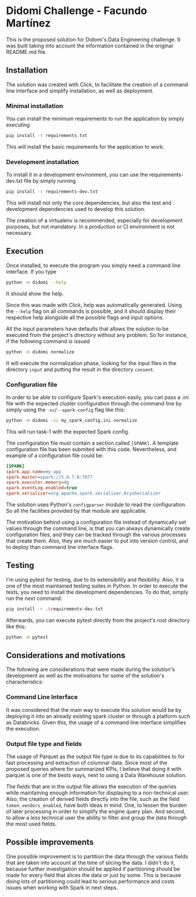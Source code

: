 # Didomi Challenge - Facundo Martínez
This is the proposed solution for Didomi's Data Engineering challenge. It was built taking into account the 
information contained in the original README.md file. 

## Installation
The solution was created with Click, to facilitate the creation of a command line interface and simplify installation, 
as well as deployment.  

### Minimal installation
You can install the minimum requirements to run the application by simply executing 

```bash
pip install -r requirements.txt
```

This will install the basic requirements for the application to work.

### Development installation
To install it in a development environment, you can use the requirements-dev.txt file by simply running

```bash
pip install -r requirements-dev.txt
```

This will install not only the core dependencies, but also the test and development dependencies used to develop this 
solution.

The creation of a virtualenv is recommended, especially for development purposes, but not mandatory. In a production or
CI environment is not necessary.

## Execution
Once installed, to execute the program you simply need a command line interface. If you type

```bash
python -m didomi --help
```

It should show the help. 

Since this was made with Click, help was automatically generated. Using the `--help` flag on all commands is possible, 
and it should display their respective help alongside all the possible flags and input options.

All the input parameters have defaults that allows the solution to be executed from the project's directory without any
problem. So for instance, if the following command is issued

```bash
python -m didomi normalize
```

It will execute the normalization phase, looking for the input files in the directory `input` and putting the result
in the directory `consent`.

### Configuration file
In order to be able to configure Spark's execution easily, you can pass a .ini file with the expected cluster 
configuration through the command line by simply using the `-sc`/`--spark-config` flag like this:

```bash
python -m didomi -sc my_spark_config.ini normalize
```

This will run task-1 with the expected Spark config. 

The configuration file must contain a section called `[SPARK]`. A template configuration file has been submited with 
this code. Nevertheless, and example of a configuration file could be:

```ini
[SPARK]
spark.app.name=my-app
spark.master=spark://5.6.7.8:7077
spark.executor.memory=4g
spark.eventLog.enabled=true
spark.serializer=org.apache.spark.serializer.KryoSerializer
```

The solution uses Python's `configparser` module to read the configuration. So all the facilities provided by that 
module are applicable.

The motivation behind using a configuration file instead of dynamically set values through the command line, is that you 
can always dynamically create configuration files, and they can be tracked through the various processes that create 
them. Also, they are much easier to put into version control, and to deploy than command line interface flags.

## Testing
I'm using pytest for testing, due to its extensibility and flexibility. Also, it is one of the most maintained testing 
suites in Python. In order to execute the tests, you need to install the development dependencies. To do that, simply 
run the next command:

```bash
pip install -r .\requirements-dev.txt
```

Afterwards, you can execute pytest directly from the project's root directory like this:

```bash
python -m pytest
```

## Considerations and motivations
The following are considerations that were made during the solution's development as well as the motivations for some of 
the solution's characteristics:

### Command Line Interface
It was considered that the main way to execute this solution would be by deploying it into an already existing spark 
cluster or through a platform such as Databricks. Given this, the usage of a command line interface simplifies the 
execution.

### Output file type and fields
The usage of Parquet as the output file type is due to its capabilities to for fast processing and extraction of 
columnar data. Since most of the proposed queries where for summarized KPIs, I believe that doing it with parquet is
one of the bests ways, next to using a Data Warehouse solution.

The fields that are in the output file allows the execution of the queries while maintaining enough information for 
displaying to a non-technical user. Also, the creation of derived fields directly into the file, such as the field 
`token_vendors_enabled`, have both ideas in mind. One, to lessen the burden of later processing in order to 
simplify the engine query plan. And second, to allow a less technical user the ability to filter and group the data 
through the most used fields.

## Possible improvements
One possible improvement is to partition the data through the various fields that are taken into account at the time
of slicing the data. I didn't do it, because further investigation should be applied if partitioning should be made for 
every field that slices the data or just by some. This is because doing lots of partitioning could lead to serious 
performance and costs issues when working with Spark in next steps.